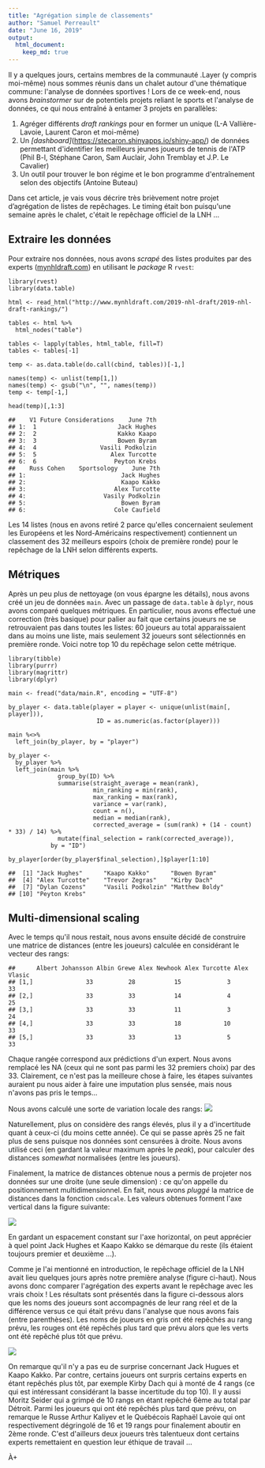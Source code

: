 ```yaml
---
title: "Agrégation simple de classements"
author: "Samuel Perreault"
date: "June 16, 2019"
output: 
  html_document:
    keep_md: true
---
```




Il y a quelques jours, certains membres de la communauté .Layer (y compris moi-même) nous sommes réunis dans un chalet autour d'une thématique commune: l'analyse de données sportives ! Lors de ce week-end, nous avons *brainstormer* sur de potentiels projets reliant le sports et l'analyse de données, ce qui nous entraîné à entamer 3 projets en parallèles:

1. Agréger différents *draft rankings* pour en former un unique (L-A Vallière-Lavoie, Laurent Caron et moi-même)
2. Un *[dashboard]*(https://stecaron.shinyapps.io/shiny-app/) de données permettant d'identifier les meilleurs jeunes joueurs de tennis de l'ATP (Phil B-l, Stéphane Caron, Sam Auclair, John Tremblay et J.P. Le Cavalier)
3. Un outil pour trouver le bon régime et le bon programme d'entraînement selon des objectifs (Antoine Buteau)

Dans cet article, je vais vous décrire très brièvement notre projet d’agrégation de listes de repêchages. Le timing était bon puisqu'une semaine après le chalet, c'était le repêchage officiel de la LNH ...

## Extraire les données

Pour extraire nos données, nous avons *scrapé* des listes produites par des experts ([mynhldraft.com](http://www.mynhldraft.com/2019-nhl-draft/2019-nhl-draft-rankings/)) en utilisant le *package* R `rvest`:

```
library(rvest)
library(data.table)

html <- read_html("http://www.mynhldraft.com/2019-nhl-draft/2019-nhl-draft-rankings/")

tables <- html %>%
  html_nodes("table")

tables <- lapply(tables, html_table, fill=T)
tables <- tables[-1]

temp <- as.data.table(do.call(cbind, tables))[-1,]

names(temp) <- unlist(temp[1,])
names(temp) <- gsub("\n", "", names(temp))
temp <- temp[-1,]

head(temp)[,1:3]
```


```
##    V1 Future Considerations    June 7th
## 1:  1                       Jack Hughes
## 2:  2                       Kakko Kaapo
## 3:  3                       Bowen Byram
## 4:  4                  Vasili Podkolzin
## 5:  5                     Alex Turcotte
## 6:  6                      Peyton Krebs
##    Russ Cohen    Sportsology    June 7th
## 1:                           Jack Hughes
## 2:                           Kaapo Kakko
## 3:                         Alex Turcotte
## 4:                      Vasily Podkolzin
## 5:                           Bowen Byram
## 6:                         Cole Caufield
```

Les 14 listes (nous en avons retiré 2 parce qu'elles concernaient seulement les Européens et les Nord-Américains respectivement) contiennent un classement des 32 meilleurs espoirs (choix de première ronde) pour le repêchage de la LNH selon différents experts.

## Métriques

Après un peu plus de nettoyage (on vous épargne les détails), nous avons créé un jeu de données `main`.
Avec un passage de `data.table` à `dplyr`, nous avons comparé quelques métriques.
En particulier, nous avons effectué une correction (très basique) pour palier au fait que certains joueurs ne se retrouvaient pas dans toutes les listes: 60 joueurs au total apparaissaient dans au moins une liste, mais seulement 32 joueurs sont sélectionnés en première ronde.
Voici notre top 10 du repêchage selon cette métrique.

```
library(tibble)
library(purrr)
library(magrittr)
library(dplyr)

main <- fread("data/main.R", encoding = "UTF-8")

by_player <- data.table(player = player <- unique(unlist(main[, player])),
                         ID = as.numeric(as.factor(player)))

main %<>%
  left_join(by_player, by = "player")

by_player <-
  by_player %>%
  left_join(main %>%
              group_by(ID) %>%
              summarise(straight_average = mean(rank),
                        min_ranking = min(rank),
                        max_ranking = max(rank),
                        variance = var(rank),
                        count = n(),
                        median = median(rank),
                        corrected_average = (sum(rank) + (14 - count) * 33) / 14) %>%
              mutate(final_selection = rank(corrected_average)),
            by = "ID")

by_player[order(by_player$final_selection),]$player[1:10]
```


```
##  [1] "Jack Hughes"      "Kaapo Kakko"      "Bowen Byram"     
##  [4] "Alex Turcotte"    "Trevor Zegras"    "Kirby Dach"      
##  [7] "Dylan Cozens"     "Vasili Podkolzin" "Matthew Boldy"   
## [10] "Peyton Krebs"
```

## Multi-dimensional scaling

Avec le temps qu'il nous restait, nous avons ensuite décidé de construire une matrice de distances (entre les joueurs) calculée en considérant le vecteur des rangs:


```
##      Albert Johansson Albin Grewe Alex Newhook Alex Turcotte Alex Vlasic
## [1,]               33          28           15             3          33
## [2,]               33          33           14             4          25
## [3,]               33          33           11             3          24
## [4,]               33          33           18            10          33
## [5,]               33          33           13             5          33
```

Chaque rangée correspond aux prédictions d'un expert. Nous avons remplacé les NA (ceux qui ne sont pas parmi les 32 premiers choix) par des 33. Clairement, ce n'est pas la meilleure chose à faire, les étapes suivantes auraient pu nous aider à faire une imputation plus sensée, mais nous n'avons pas pris le temps...

Nous avons calculé une sorte de variation locale des rangs:
![](canard.png)

Naturellement, plus on considère des rangs élevés, plus il y a d'incertitude quant à ceux-ci (du moins cette année). Ce qui se passe après 25 ne fait plus de sens puisque nos données sont censurées à droite.
Nous avons utilisé ceci (en gardant la valeur maximum après le *peak*), pour calculer des distances *somewhat* normalisées (entre les joueurs).

Finalement, la matrice de distances obtenue nous a permis de projeter nos données sur une droite (une seule dimension) : ce qu'on appelle du positionnement multidimensionnel. En fait, nous avons *pluggé* la matrice de distances dans la fonction `cmdscale`. Les valeurs obtenues forment l'axe vertical dans la figure suivante:

![](draft-normalized.png)

En gardant un espacement constant sur l'axe horizontal, on peut apprécier à quel point Jack Hughes et Kaapo Kakko se démarque du reste (ils étaient toujours premier et deuxième ...).

Comme je l'ai mentionné en introduction, le repêchage officiel de la LNH avait lieu quelques jours après notre première analyse (figure ci-haut). Nous avons donc comparer l'agrégation des experts avant le repêchage avec les vrais choix ! Les résultats sont présentés dans la figure ci-dessous alors que les noms des joueurs sont accompagnés de leur rang réel et de la différence versus ce qui était prévu dans l'analyse que nous avons fais (entre parenthèses). Les noms de joueurs en gris ont été repêchés au rang prévu, les rouges ont été repêchés plus tard que prévu alors que les verts ont été repêché plus tôt que prévu.

![](plot-after-draft.png)


On remarque qu'il n'y a pas eu de surprise concernant Jack Hugues et Kaapo Kakko. Par contre, certains joueurs ont surpris certains experts en étant repêchés plus tôt, par exemple Kirby Dach qui à monté de 4 rangs (ce qui est intéressant considérant la basse incertitude du top 10). Il y aussi Moritz Seider qui a grimpé de 10 rangs en étant repêché 6ème au total par Détroit. Parmi les joueurs qui ont été repêchés plus tard que prévu, on remarque le Russe Arthur Kaliyev et le Québécois Raphaël Lavoie qui ont respectivement dégringolé de 16 et 19 rangs pour finalement aboutir en 2ème ronde. C'est d'ailleurs deux joueurs très talentueux dont certains experts remettaient en question leur éthique de travail ...

À+
